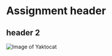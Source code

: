 # Assignment header 
## header 2
![Image of Yaktocat](https://octodex.github.com/images/yaktocat.png)
